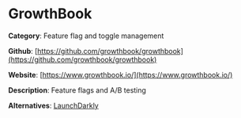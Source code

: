
# GrowthBook

**Category**: Feature flag and toggle management

**Github**: [https://github.com/growthbook/growthbook](https://github.com/growthbook/growthbook)

**Website**: [https://www.growthbook.io/](https://www.growthbook.io/)

**Description**:
Feature flags and A/B testing

**Alternatives**: [LaunchDarkly](https://launchdarkly.com/)

